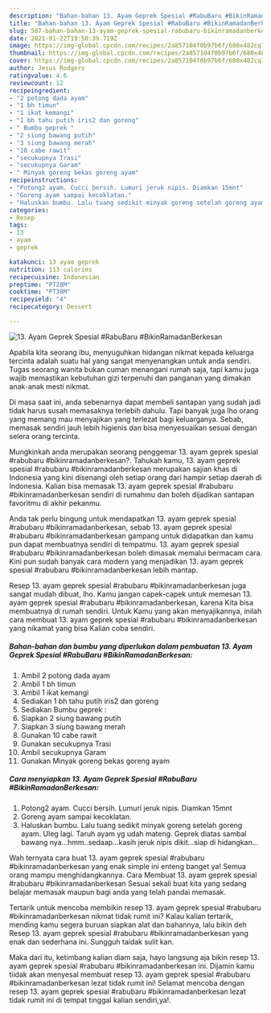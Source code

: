 ```yaml
---
description: "Bahan-bahan 13. Ayam Geprek Spesial #RabuBaru #BikinRamadanBerkesan Sederhana Untuk Jualan"
title: "Bahan-bahan 13. Ayam Geprek Spesial #RabuBaru #BikinRamadanBerkesan Sederhana Untuk Jualan"
slug: 587-bahan-bahan-13-ayam-geprek-spesial-rabubaru-bikinramadanberkesan-sederhana-untuk-jualan
date: 2021-01-22T19:50:39.719Z
image: https://img-global.cpcdn.com/recipes/2a857104f0b97b6f/680x482cq70/13-ayam-geprek-spesial-rabubaru-bikinramadanberkesan-foto-resep-utama.jpg
thumbnail: https://img-global.cpcdn.com/recipes/2a857104f0b97b6f/680x482cq70/13-ayam-geprek-spesial-rabubaru-bikinramadanberkesan-foto-resep-utama.jpg
cover: https://img-global.cpcdn.com/recipes/2a857104f0b97b6f/680x482cq70/13-ayam-geprek-spesial-rabubaru-bikinramadanberkesan-foto-resep-utama.jpg
author: Jesus Rodgers
ratingvalue: 4.6
reviewcount: 12
recipeingredient:
- "2 potong dada ayam"
- "1 bh timun"
- "1 ikat kemangi"
- "1 bh tahu putih iris2 dan goreng"
- " Bumbu geprek "
- "2 siung bawang putih"
- "3 siung bawang merah"
- "10 cabe rawit"
- "secukupnya Trasi"
- "secukupnya Garam"
- " Minyak goreng bekas goreng ayam"
recipeinstructions:
- "Potong2 ayam. Cucci bersih. Lumuri jeruk nipis. Diamkan 15mnt"
- "Goreng ayam sampai kecoklatan."
- "Haluskan bumbu. Lalu tuang sedikit minyak goreng setelah goreng ayam. Uleg lagi. Taruh ayam yg udah mateng. Geprek diatas sambal bawang nya...hmm..sedaap...kasih jeruk nipis dikit...siap di hidangkan..."
categories:
- Resep
tags:
- 13
- ayam
- geprek

katakunci: 13 ayam geprek 
nutrition: 113 calories
recipecuisine: Indonesian
preptime: "PT28M"
cooktime: "PT38M"
recipeyield: "4"
recipecategory: Dessert

---
```



![13. Ayam Geprek Spesial #RabuBaru #BikinRamadanBerkesan](https://img-global.cpcdn.com/recipes/2a857104f0b97b6f/680x482cq70/13-ayam-geprek-spesial-rabubaru-bikinramadanberkesan-foto-resep-utama.jpg)

Apabila kita seorang ibu, menyuguhkan hidangan nikmat kepada keluarga tercinta adalah suatu hal yang sangat menyenangkan untuk anda sendiri. Tugas seorang  wanita bukan cuman menangani rumah saja, tapi kamu juga wajib memastikan kebutuhan gizi terpenuhi dan panganan yang dimakan anak-anak mesti nikmat.

Di masa  saat ini, anda sebenarnya dapat membeli santapan yang sudah jadi tidak harus susah memasaknya terlebih dahulu. Tapi banyak juga lho orang yang memang mau menyajikan yang terlezat bagi keluarganya. Sebab, memasak sendiri jauh lebih higienis dan bisa menyesuaikan sesuai dengan selera orang tercinta. 



Mungkinkah anda merupakan seorang penggemar 13. ayam geprek spesial #rabubaru #bikinramadanberkesan?. Tahukah kamu, 13. ayam geprek spesial #rabubaru #bikinramadanberkesan merupakan sajian khas di Indonesia yang kini disenangi oleh setiap orang dari hampir setiap daerah di Indonesia. Kalian bisa memasak 13. ayam geprek spesial #rabubaru #bikinramadanberkesan sendiri di rumahmu dan boleh dijadikan santapan favoritmu di akhir pekanmu.

Anda tak perlu bingung untuk mendapatkan 13. ayam geprek spesial #rabubaru #bikinramadanberkesan, sebab 13. ayam geprek spesial #rabubaru #bikinramadanberkesan gampang untuk didapatkan dan kamu pun dapat membuatnya sendiri di tempatmu. 13. ayam geprek spesial #rabubaru #bikinramadanberkesan boleh dimasak memalui bermacam cara. Kini pun sudah banyak cara modern yang menjadikan 13. ayam geprek spesial #rabubaru #bikinramadanberkesan lebih mantap.

Resep 13. ayam geprek spesial #rabubaru #bikinramadanberkesan juga sangat mudah dibuat, lho. Kamu jangan capek-capek untuk memesan 13. ayam geprek spesial #rabubaru #bikinramadanberkesan, karena Kita bisa membuatnya di rumah sendiri. Untuk Kamu yang akan menyajikannya, inilah cara membuat 13. ayam geprek spesial #rabubaru #bikinramadanberkesan yang nikamat yang bisa Kalian coba sendiri.

<!--inarticleads1-->

##### Bahan-bahan dan bumbu yang diperlukan dalam pembuatan 13. Ayam Geprek Spesial #RabuBaru #BikinRamadanBerkesan:

1. Ambil 2 potong dada ayam
1. Ambil 1 bh timun
1. Ambil 1 ikat kemangi
1. Sediakan 1 bh tahu putih iris2 dan goreng
1. Sediakan  Bumbu geprek :
1. Siapkan 2 siung bawang putih
1. Siapkan 3 siung bawang merah
1. Gunakan 10 cabe rawit
1. Gunakan secukupnya Trasi
1. Ambil secukupnya Garam
1. Gunakan  Minyak goreng bekas goreng ayam




<!--inarticleads2-->

##### Cara menyiapkan 13. Ayam Geprek Spesial #RabuBaru #BikinRamadanBerkesan:

1. Potong2 ayam. Cucci bersih. Lumuri jeruk nipis. Diamkan 15mnt
1. Goreng ayam sampai kecoklatan.
1. Haluskan bumbu. Lalu tuang sedikit minyak goreng setelah goreng ayam. Uleg lagi. Taruh ayam yg udah mateng. Geprek diatas sambal bawang nya...hmm..sedaap...kasih jeruk nipis dikit...siap di hidangkan...




Wah ternyata cara buat 13. ayam geprek spesial #rabubaru #bikinramadanberkesan yang enak simple ini enteng banget ya! Semua orang mampu menghidangkannya. Cara Membuat 13. ayam geprek spesial #rabubaru #bikinramadanberkesan Sesuai sekali buat kita yang sedang belajar memasak maupun bagi anda yang telah pandai memasak.

Tertarik untuk mencoba membikin resep 13. ayam geprek spesial #rabubaru #bikinramadanberkesan nikmat tidak rumit ini? Kalau kalian tertarik, mending kamu segera buruan siapkan alat dan bahannya, lalu bikin deh Resep 13. ayam geprek spesial #rabubaru #bikinramadanberkesan yang enak dan sederhana ini. Sungguh taidak sulit kan. 

Maka dari itu, ketimbang kalian diam saja, hayo langsung aja bikin resep 13. ayam geprek spesial #rabubaru #bikinramadanberkesan ini. Dijamin kamu tiidak akan menyesal membuat resep 13. ayam geprek spesial #rabubaru #bikinramadanberkesan lezat tidak rumit ini! Selamat mencoba dengan resep 13. ayam geprek spesial #rabubaru #bikinramadanberkesan lezat tidak rumit ini di tempat tinggal kalian sendiri,ya!.

